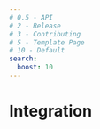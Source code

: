 ```yaml
---
# 0.5 - API
# 2 - Release
# 3 - Contributing
# 5 - Template Page
# 10 - Default
search:
  boost: 10
---
```


# Integration